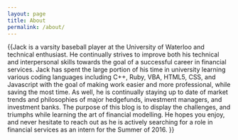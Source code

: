 ```yaml
---
layout: page
title: About
permalink: /about/
---
```

{{Jack is a varsity baseball player at the University of Waterloo and technical enthusiast. He continually strives to improve both his technical and interpersonal skills towards the goal of a successful career in financial services. Jack has spent the large portion of his time in university learning various coding languages including C++, Ruby, VBA, HTML5, CSS, and Javascript with the goal of making work easier and more professional, while saving the most time. As well, he is continually staying up to date of market trends and philosophies of major hedgefunds, investment managers, and investment banks. The purpose of this blog is to display the challenges, and triumphs while learning the art of financial modelling. He hopes you enjoy, and never hesitate to reach out as he is actively searching for a role in financial services as an intern for the Summer of 2016. }}
